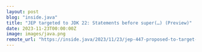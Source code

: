 ```yaml
---
layout: post
blog: "inside.java"
title: "JEP targeted to JDK 22: Statements before super(…) (Preview)"
date: 2023-11-23T00:00:00Z
image: images/java.png
remote_url: "https://inside.java/2023/11/23/jep-447-proposed-to-target-jdk22/"
---
```


